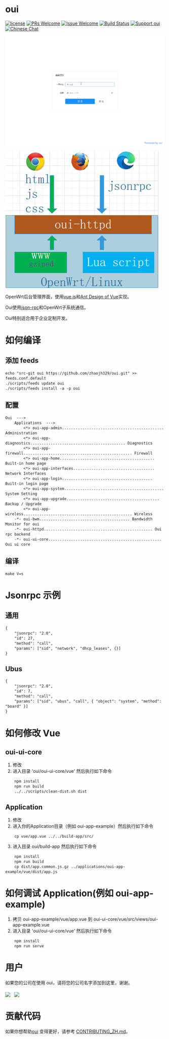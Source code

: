 # oui

[1]: https://img.shields.io/badge/开源协议-MIT-brightgreen.svg?style=plastic
[2]: /LICENSE
[3]: https://img.shields.io/badge/提交代码-欢迎-brightgreen.svg?style=plastic
[4]: https://github.com/zhaojh329/oui/pulls
[5]: https://img.shields.io/badge/提问-欢迎-brightgreen.svg?style=plastic
[6]: https://github.com/zhaojh329/oui/issues/new
[7]: https://travis-ci.org/zhaojh329/oui.svg?branch=master
[8]: https://travis-ci.org/zhaojh329/oui
[9]: https://img.shields.io/badge/支持oui-赞助作者-blueviolet.svg
[10]: https://gitee.com/zhaojh329/oui#project-donate-overview
[11]: https://img.shields.io/badge/技术交流群-点击加入：153530783-brightgreen.svg
[12]: https://jq.qq.com/?_wv=1027&k=5PKxbTV

[![license][1]][2]
[![PRs Welcome][3]][4]
[![Issue Welcome][5]][6]
[![Build Status][7]][8]
[![Support oui][9]][10]
[![Chinese Chat][11]][12]

[vue.js]: https://github.com/vuejs/vue
[Ant Design of Vue]: https://github.com/vueComponent/ant-design-vue
[json-rpc]: https://www.jsonrpc.org/

![](/demo-zh.gif)

![](/diagram.png)

OpenWrt后台管理界面，使用[vue.js]和[Ant Design of Vue]实现。

Oui使用[json-rpc]和OpenWrt子系统通信。

Oui特别适合用于企业定制开发。

# 如何编译
## 添加 feeds

	echo "src-git oui https://github.com/zhaojh329/oui.git" >> feeds.conf.default
	./scripts/feeds update oui
	./scripts/feeds install -a -p oui

## 配置

	Oui  --->
		Applications  --->
			<*> oui-app-admin............................................. Administration
			<*> oui-app-diagnostics.......................................... Diagnostics
			<*> oui-app-firewall................................................ Firewall
			<*> oui-app-home.......................................... Built-in home page
			<*> oui-app-interfaces.................................... Network Interfaces
			<*> oui-app-login........................................ Built-in login page
			<*> oui-app-system............................................ System Setting
			<*> oui-app-upgrade......................................... Backup / Upgrade
			<*> oui-app-wireless................................................ Wireless
		-*- oui-bwm........................................ Bandwidth Monitor for oui
		-*- oui-httpd................................................ Oui rpc backend
		-*- oui-ui-core.................................................. Oui ui core

## 编译

	make V=s


# Jsonrpc 示例
## 通用

	{
		"jsonrpc": "2.0",
		"id": 27,
		"method": "call",
		"params": ["sid", "network", "dhcp_leases", {}]
	}

## Ubus

	{
		"jsonrpc": "2.0",
		"id": 7,
		"method": "call",
		"params": ["sid", "ubus", "call", { "object": "system", "method": "board" }]
	}

# 如何修改 Vue
## oui-ui-core
1. 修改
2. 进入目录 'oui/oui-ui-core/vue' 然后执行如下命令
```
	npm install
	npm run build
	../../scripts/clean-dist.sh dist
```
## Application
1. 修改
2. 进入你的Application目录（例如 oui-app-example）然后执行如下命令
```
	cp vue/app.vue ../../build-app/src/
```
3. 进入目录 oui/build-app 然后执行如下命令
```
	npm install
	npm run build
	cp dist/app.common.js.gz ../applications/oui-app-example/vue/dist/app.js
```
# 如何调试 Application(例如 oui-app-example)
1. 拷贝 oui-app-example/vue/app.vue 到 oui-ui-core/vue/src/views/oui-app-example.vue
2. 进入目录 'oui/oui-ui-core/vue' 然后执行如下命令
```
	npm install
	npm run serve
```
# 用户
如果您的公司在使用 oui，请将您的公司名字添加到这里，谢谢。

<a href="https://www.perfectsignal-tech.com"><img src="https://nwzimg.wezhan.cn/contents/sitefiles2032/10164349/images/9482755.jpg" height="80" align="middle"/></a>&nbsp;&nbsp;
<a href="https://www.iyunlink.com"><img src="https://www.iyunlink.com/upload/202007/1595823915.png" height="80" align="middle"/></a>&nbsp;&nbsp;

# 贡献代码
如果你想帮助[oui](https://github.com/zhaojh329/oui) 变得更好，请参考
[CONTRIBUTING_ZH.md](/CONTRIBUTING_ZH.md)。

